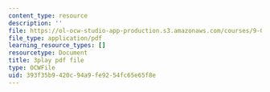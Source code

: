 ```yaml
---
content_type: resource
description: ''
file: https://ol-ocw-studio-app-production.s3.amazonaws.com/courses/9-04-sensory-systems-fall-2013/393f35b9420c94a9fe9254fc65e65f8e_ly5LmLte50.pdf
file_type: application/pdf
learning_resource_types: []
resourcetype: Document
title: 3play pdf file
type: OCWFile
uid: 393f35b9-420c-94a9-fe92-54fc65e65f8e
---
```


